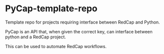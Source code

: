# PyCap-template-repo
Template repo for projects requiring interface between RedCap and Python.

PyCap is an API that, when given the correct key, can interface between python and a RedCap project. 

This can be used to automate RedCap workflows.